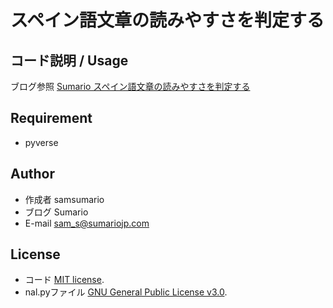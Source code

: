 # スペイン語文章の読みやすさを判定する

## コード説明 / Usage

ブログ参照 [Sumario スペイン語文章の読みやすさを判定する](https://sumariojp.com/2021/09/06/726)

## Requirement

* pyverse

## Author
 
* 作成者 samsumario
* ブログ Sumario
* E-mail sam_s@sumariojp.com
 
## License
* コード
[MIT license](https://en.wikipedia.org/wiki/MIT_License).
* nal.pyファイル
[GNU General Public License v3.0](https://github.com/amunozf/legibilidad).
 